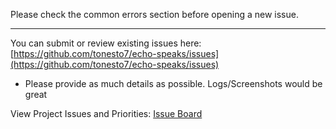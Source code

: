 Please check the common errors section before opening a new issue.

---
You can submit or review existing issues here: [https://github.com/tonesto7/echo-speaks/issues](https://github.com/tonesto7/echo-speaks/issues)
* Please provide as much details as possible.
  Logs/Screenshots would be great

View Project Issues and Priorities: [Issue Board](https://waffle.io/tonesto7/echo-speaks)


